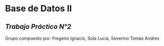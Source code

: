 # Base de Datos II
  
*Trabajo Práctico N°2*  
---
Grupo compuesto por: Fregeiro Ignacio, Sola Lucía, Severino Tomás Andrés
